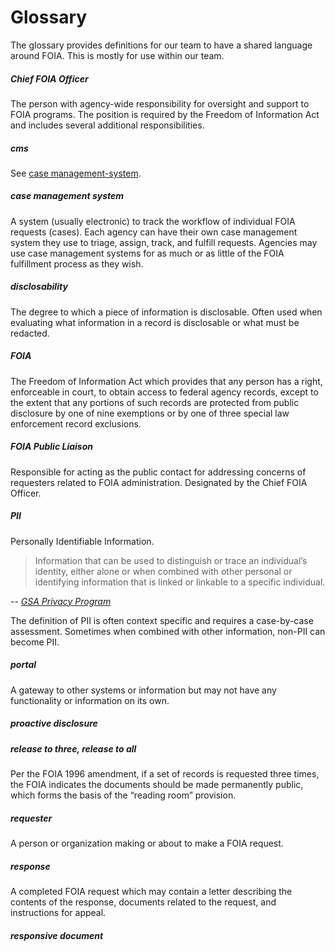# Glossary

The glossary provides definitions for our team to have a shared language around
FOIA. This is mostly for use within our team.


##### Chief FOIA Officer

The person with agency-wide responsibility for oversight and support to FOIA
programs. The position is required by the Freedom of Information Act and
includes several additional responsibilities.


##### cms

See [case management-system](#case-management-system).


##### case management system

A system (usually electronic) to track the workflow of individual FOIA requests
(cases). Each agency can have their own case management system they use to
triage, assign, track, and fulfill requests. Agencies may use case management
systems for as much or as little of the FOIA fulfillment process as they wish.


##### disclosability

The degree to which a piece of information is disclosable. Often used when
evaluating what information in a record is disclosable or what must be redacted.


##### FOIA

The Freedom of Information Act which provides that any person has a right,
enforceable in court, to obtain access to federal agency records, except to the
extent that any portions of such records are protected from public disclosure by
one of nine exemptions or by one of three special law enforcement record
exclusions.


##### FOIA Public Liaison

Responsible for acting as the public contact for addressing concerns of
requesters related to FOIA administration. Designated by the Chief FOIA Officer.


##### PII

Personally Identifiable Information.

> Information that can be used to distinguish or trace an individual’s identity,
> either alone or when combined with other personal or identifying information
> that is linked or linkable to a specific individual.

_-- [GSA Privacy Program](https://www.gsa.gov/portal/content/104256)_

The definition of PII is often context specific and requires a case-by-case
assessment. Sometimes when combined with other information, non-PII can become
PII.


##### portal

A gateway to other systems or information but may not have any functionality or
information on its own.


##### proactive disclosure


##### release to three, release to all

Per the FOIA 1996 amendment, if a set of records is requested three times, the
FOIA indicates the documents should be made permanently public, which forms the
basis of the “reading room” provision.


##### requester

A person or organization making or about to make a FOIA request.


##### response

A completed FOIA request which may contain a letter describing the contents of
the response, documents related to the request, and instructions for appeal.


##### responsive document
